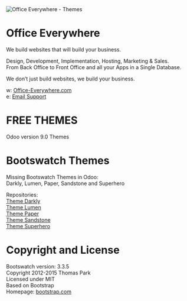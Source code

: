 <IMG SRC="https://www.office-everywhere.com/website/image/ir.attachment/351_ffc5997/datas" ALT="Office Everywhere - Themes">

# Office Everywhere

We build websites that will build your business.<br>

Design, Development, Implementation, Hosting, Marketing & Sales.<br>
From Back Office to Front Office and all your Apps in a Single Database.<br>

We don’t just build websites, we build your business.<br>

w: <a href=https://www.office-everywhere.com target="_blank">Office-Everywhere.com</a><br>
e: <a href=mailto:support@office-everywhere.com>Email Support</a><br>

# FREE THEMES

Odoo version 9.0 Themes

# Bootswatch Themes

Missing Bootswatch Themes in Odoo:<br>
Darkly, Lumen, Paper, Sandstone and Superhero<br>

Repositories: <br>
<a href=https://github.com/OfficeEverywhere/themes/tree/9.0/theme_darkly target="_blank">Theme Darkly</a><br>
<a href=https://github.com/OfficeEverywhere/themes/tree/9.0/theme_lumen target="_blank">Theme Lumen</a><br>
<a href=https://github.com/OfficeEverywhere/themes/tree/9.0/theme_paper target="_blank">Theme Paper</a><br>
<a href=https://github.com/OfficeEverywhere/themes/tree/9.0/theme_sandstone target="_blank">Theme Sandstone</a><br>
<a href=https://github.com/OfficeEverywhere/themes/tree/9.0/theme_darkly target="_blank">Theme Superhero</a><br>

# Copyright and License

Bootswatch version: 3.3.5 <br>
Copyright 2012-2015 Thomas Park <br>
Licensed under MIT <br>
Based on Bootstrap <br>
Homepage: <a href=http://bootstrap.com target="_blank">bootstrap.com</a><br>
